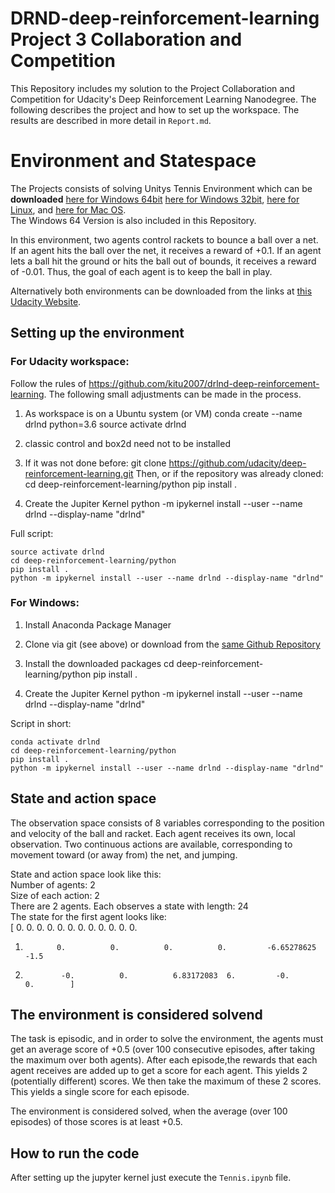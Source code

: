 # DRND-deep-reinforcement-learning Project 3 Collaboration and Competition
This Repository includes my solution to the Project Collaboration and Competition for Udacity's Deep Reinforcement Learning Nanodegree.
The following describes the project and how to set up the workspace. The results are described in more detail in `Report.md`.

# Environment and Statespace
The Projects consists of solving Unitys Tennis Environment which can be <b>downloaded</b>
[here for Windows 64bit](https://s3-us-west-1.amazonaws.com/udacity-drlnd/P3/Tennis/Tennis_Windows_x86_64.zip)
[here for Windows 32bit](https://s3-us-west-1.amazonaws.com/udacity-drlnd/P3/Tennis/Tennis_Windows_x86.zip),
[here for Linux](https://s3-us-west-1.amazonaws.com/udacity-drlnd/P3/Tennis/Tennis_Linux.zip), 
and [here for Mac OS](https://s3-us-west-1.amazonaws.com/udacity-drlnd/P3/Tennis/Tennis.app.zip).  
The Windows 64 Version is also included in this Repository.  

In this environment, two agents control rackets to bounce a ball over a net. If an agent hits the ball over the net, it receives a reward of +0.1. If an agent lets a ball hit the ground or hits the ball out of bounds, it receives a reward of -0.01. Thus, the goal of each agent is to keep the ball in play.

Alternatively both environments can be downloaded from the links at [this Udacity Website](https://classroom.udacity.com/nanodegrees/nd893/parts/abb587d8-60cc-4d3f-a628-8f0af120c94a/modules/d08bc8d7-fdfb-42a1-9fe4-62f5d8dcfff2/lessons/5da2debd-eae0-4a70-b21f-be1603870c27/concepts/dc754a0c-d5e1-4a04-98dc-b16bd1a93371).   

## Setting up the environment
### For Udacity workspace: 
Follow the rules of https://github.com/kitu2007/drlnd-deep-reinforcement-learning. 
The following small adjustments can be made in the process.

1. As workspace is on a Ubuntu system (or VM)
conda create --name drlnd python=3.6
source activate drlnd

2. classic control and box2d need not to be installed

3. If it was not done before: 
git clone https://github.com/udacity/deep-reinforcement-learning.git
Then, or if the repository was already cloned: 
cd deep-reinforcement-learning/python
pip install .

4. Create the Jupiter Kernel 
python -m ipykernel install --user --name drlnd --display-name "drlnd"


Full script:  
```conda create --name drlnd python=3.6  
source activate drlnd  
cd deep-reinforcement-learning/python  
pip install .  
python -m ipykernel install --user --name drlnd --display-name "drlnd"
```

### For Windows: 
1. Install Anaconda Package Manager 

2. Clone via git (see above) or download from the [same Github Repository](https://github.com/udacity/deep-reinforcement-learning.git)

3. Install the downloaded packages
cd deep-reinforcement-learning/python
pip install .

4. Create the Jupiter Kernel 
python -m ipykernel install --user --name drlnd --display-name "drlnd"

Script in short:  
```conda create --name drlnd python=3.6  
conda activate drlnd  
cd deep-reinforcement-learning/python  
pip install .  
python -m ipykernel install --user --name drlnd --display-name "drlnd"
```

## State and action space
The observation space consists of 8 variables corresponding to the position and velocity of the ball and racket. Each agent receives its own, local observation. Two continuous actions are available, corresponding to movement toward (or away from) the net, and jumping. 

State and action space look like this:  
Number of agents: 2  
Size of each action: 2  
There are 2 agents. Each observes a state with length: 24  
The state for the first agent looks like:  
[ 0.          0.          0.          0.          0.          0.
0.          0.          0.          0.          0.          0.
1.            0.          0.          0.          0.         -6.65278625 -1.5
2.             -0.          0.          6.83172083  6.         -0.          0.        ]  

## The environment is considered solvend 
The task is episodic, and in order to solve the environment, the agents must get an average score of +0.5 (over 100 consecutive episodes, after taking the maximum over both agents). 
After each episode,the rewards that each agent receives are added up to get a score for each agent. This yields 2 (potentially different) scores. We then take the maximum of these 2 scores. This yields a single score for each episode.

The environment is considered solved, when the average (over 100 episodes) of those scores is at least +0.5.

## How to run the code
After setting up the jupyter kernel just execute the `Tennis.ipynb` file. 

